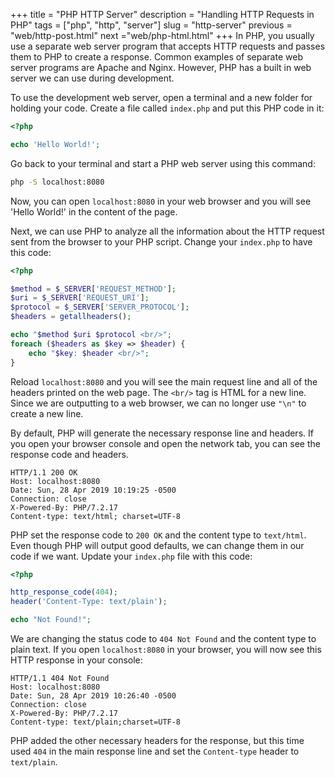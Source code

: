 +++
title = "PHP HTTP Server"
description = "Handling HTTP Requests in PHP"
tags = ["php", "http", "server"]
slug = "http-server"
previous = "web/http-post.html"
next ="web/php-html.html"
+++
In PHP, you usually use a separate web server program that accepts HTTP requests and passes them to PHP to create a response. Common examples of separate web server programs are Apache and Nginx. However, PHP has a built in web server we can use during development.

To use the development web server, open a terminal and a new folder for holding your code. Create a file called `index.php` and put this PHP code in it:
```php
<?php

echo 'Hello World!';
```
Go back to your terminal and start a PHP web server using this command:
```bash
php -S localhost:8080
```
Now, you can open `localhost:8080` in your web browser and you will see 'Hello World!' in the content of the page.

Next, we can use PHP to analyze all the information about the HTTP request sent from the browser to your PHP script. Change your `index.php` to have this code:
```php
<?php

$method = $_SERVER['REQUEST_METHOD'];
$uri = $_SERVER['REQUEST_URI'];
$protocol = $_SERVER['SERVER_PROTOCOL'];
$headers = getallheaders();

echo "$method $uri $protocol <br/>";
foreach ($headers as $key => $header) {
    echo "$key: $header <br/>";
}
```
Reload `localhost:8080` and you will see the main request line and all of the headers printed on the web page. The `<br/>` tag is HTML for a new line. Since we are outputting to a web browser, we can no longer use `"\n"` to create a new line.

By default, PHP will generate the necessary response line and headers. If you open your browser console and open the network tab, you can see the response code and headers.
```http
HTTP/1.1 200 OK
Host: localhost:8080
Date: Sun, 28 Apr 2019 10:19:25 -0500
Connection: close
X-Powered-By: PHP/7.2.17
Content-type: text/html; charset=UTF-8
```
PHP set the response code to `200 OK` and the content type to `text/html`. Even though PHP will output good defaults, we can change them in our code if we want. Update your `index.php` file with this code:
```php
<?php

http_response_code(404);
header('Content-Type: text/plain');

echo "Not Found!";
```
We are changing the status code to `404 Not Found` and the content type to plain text. If you open `localhost:8080` in your browser, you will now see this HTTP response in your console:
```http
HTTP/1.1 404 Not Found
Host: localhost:8080
Date: Sun, 28 Apr 2019 10:26:40 -0500
Connection: close
X-Powered-By: PHP/7.2.17
Content-type: text/plain;charset=UTF-8
```
PHP added the other necessary headers for the response, but this time used `404` in the main response line and set the `Content-type` header to `text/plain`.
